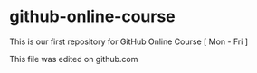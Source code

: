 # github-online-course
This is our first repository for GitHub Online Course [ Mon - Fri ]

This file was edited on github.com
